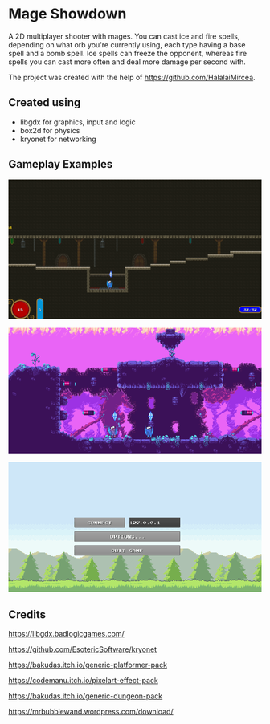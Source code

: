 # Mage Showdown
A 2D multiplayer shooter with mages. You can cast ice and fire spells, depending on what orb you're currently using, each type having a base spell and a bomb spell. Ice spells can freeze the opponent, whereas fire spells you can cast more often and deal more damage per second with.

The project was created with the help of https://github.com/HalalaiMircea.

## Created using

* libgdx for graphics, input and logic
* box2d for physics
* kryonet for networking

## Gameplay Examples

![Dungeon](https://github.com/AnitaMatei/Mage-Showdown/blob/master/dungeon%20map%20demo.gif)

![Fantasy](https://github.com/AnitaMatei/Mage-Showdown/blob/master/fantasy%20map%20demo.gif)

![Menu](https://github.com/AnitaMatei/Mage-Showdown/blob/master/menu%20demo.gif)

## Credits

https://libgdx.badlogicgames.com/

https://github.com/EsotericSoftware/kryonet

https://bakudas.itch.io/generic-platformer-pack

https://codemanu.itch.io/pixelart-effect-pack

https://bakudas.itch.io/generic-dungeon-pack

https://mrbubblewand.wordpress.com/download/

